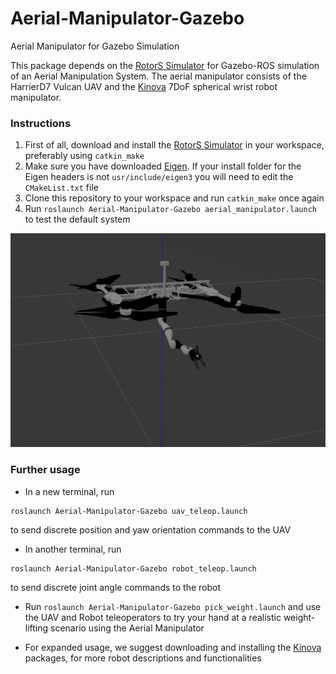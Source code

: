 # Aerial-Manipulator-Gazebo
Aerial Manipulator for Gazebo Simulation

This package depends on the [RotorS Simulator](https://github.com/ethz-asl/rotors_simulator) for Gazebo-ROS simulation of an Aerial Manipulation System.
The aerial manipulator consists of the HarrierD7 Vulcan UAV and the [Kinova](https://github.com/Kinovarobotics/kinova-ros) 7DoF spherical wrist robot manipulator.

### Instructions

1. First of all, download and install the [RotorS Simulator](https://github.com/ethz-asl/rotors_simulator) in your workspace, preferably using `catkin_make`
2. Make sure you have downloaded [Eigen](http://eigen.tuxfamily.org/index.php?title=Main_Page). If your install folder for the Eigen headers is not `usr/include/eigen3` you will need to edit the `CMakeList.txt` file
3. Clone this repository to your workspace and run `catkin_make` once again
4. Run `roslaunch Aerial-Manipulator-Gazebo aerial_manipulator.launch` to test the default system

![Screenshot](aerial_manip.png)

### Further usage
* In a new terminal, run
```
roslaunch Aerial-Manipulator-Gazebo uav_teleop.launch
```
to send discrete position and yaw orientation commands to the UAV

* In another terminal, run
```
roslaunch Aerial-Manipulator-Gazebo robot_teleop.launch
```
to send discrete joint angle commands to the robot

* Run `roslaunch Aerial-Manipulator-Gazebo pick_weight.launch` and use the UAV and Robot teleoperators to try your hand at a realistic weight-lifting scenario using the Aerial Manipulator
 
* For expanded usage, we suggest downloading and installing the [Kinova](https://github.com/Kinovarobotics/kinova-ros) packages, for more robot descriptions and functionalities 
